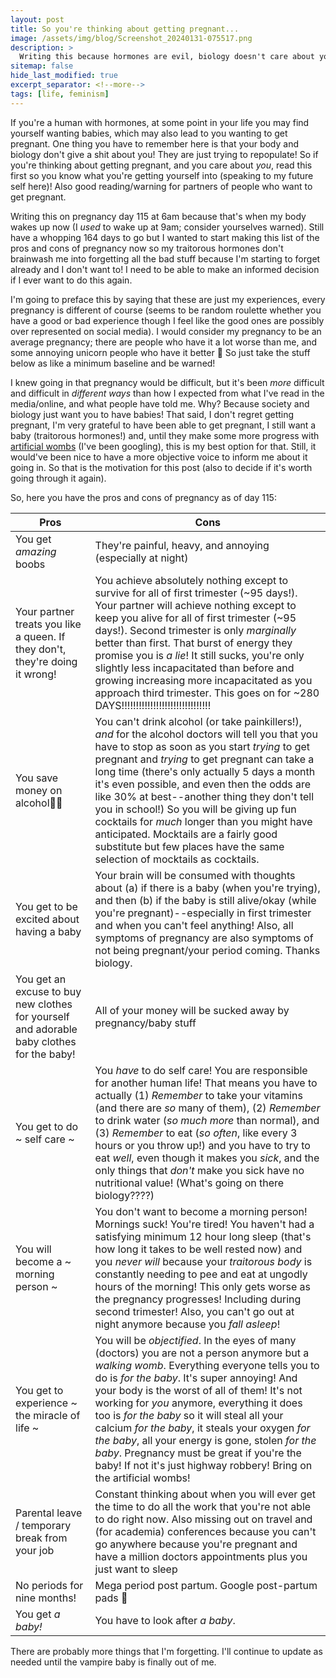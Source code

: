 ```yaml
---
layout: post
title: So you're thinking about getting pregnant...
image: /assets/img/blog/Screenshot_20240131-075517.png
description: >
  Writing this because hormones are evil, biology doesn't care about you, and I want an objective record of the pros and cons of this in case I ever think about trying it again!
sitemap: false
hide_last_modified: true
excerpt_separator: <!--more-->
tags: [life, feminism]
---
```


If you're a human with hormones, at some point in your life you may find yourself wanting babies, which may also lead to you wanting to get pregnant. One thing you have to remember here is that your body and biology don't give a shit about you! They are just trying to repopulate! So if you're thinking about getting pregnant, and you care about *you*, read this first so you know what you're getting yourself into (speaking to my future self here)! Also good reading/warning for partners of people who want to get pregnant.

<!--more-->

Writing this on pregnancy day 115 at 6am because that's when my body wakes up now (I *used* to wake up at 9am; consider yourselves warned). Still have a whopping 164 days to go but I wanted to start making this list of the pros and cons of pregnancy now so my traitorous hormones don't brainwash me into forgetting all the bad stuff because I'm starting to forget already and I don't want to! I need to be able to make an informed decision if I ever want to do this again. 

I'm going to preface this by saying that these are just my experiences, every pregnancy is different of course (seems to be random roulette whether you have a good or bad experience though I feel like the good ones are possibly over represented on social media). I would consider my pregnancy to be an average pregnancy; there are people who have it a lot worse than me, and some annoying unicorn people who have it better 🦄 So just take the stuff below as like a minimum baseline and be warned! 

I knew going in that pregnancy would be difficult, but it's been *more* difficult and difficult in *different ways* than how I expected from what I've read in the media/online, and what people have told me. Why? Because society and biology just want you to have babies! That said, I don't regret getting pregnant, I'm very grateful to have been able to get pregnant, I still want a baby (traitorous hormones!) and, until they make some more progress with [artificial wombs](https://g.co/kgs/1v7qM3x) (I've been googling), this is my best option for that. Still, it would've been nice to have a more objective voice to inform me about it going in. So that is the motivation for this post (also to decide if it's worth going through it again). 

So, here you have the pros and cons of pregnancy as of day 115:

|Pros|Cons|
|----|----|
|You get *amazing* boobs|They're painful, heavy, and annoying (especially at night)|
|Your partner treats you like a queen. If they don't, they're doing it wrong!|You achieve absolutely nothing except to survive for all of first trimester (~95 days!). Your partner will achieve nothing except to keep you alive for all of first trimester (~95 days!). Second trimester is only *marginally* better than first. That burst of energy they promise you is *a lie*! It still sucks, you're only slightly less incapacitated than before and growing increasing more incapacitated as you approach third trimester. This goes on for ~280 DAYS!!!!!!!!!!!!!!!!!!!!!!!!!!!!!!!|
|You save money on alcohol🤷‍♀️|You can't drink alcohol (or take painkillers!), *and* for the alcohol doctors will tell you that you have to stop as soon as you start *trying* to get pregnant and *trying* to get pregnant can take a long time (there's only actually 5 days a month it's even possible, and even then the odds are like 30% at best--another thing they don't tell you in school!) So you will be giving up fun cocktails for *much* longer than you might have anticipated. Mocktails are a fairly good substitute but few places have the same selection of mocktails as cocktails.|
|You get to be excited about having a baby|Your brain will be consumed with thoughts about (a) if there is a baby (when you're trying), and then (b) if the baby is still alive/okay (while you're pregnant)--especially in first trimester and when you can't feel anything! Also, all symptoms of pregnancy are also symptoms of not being pregnant/your period coming. Thanks biology.|
|You get an excuse to buy new clothes for yourself and adorable baby clothes for the baby!|All of your money will be sucked away by pregnancy/baby stuff|
|You get to do ~ self care ~|You *have* to do self care! You are responsible for another human life! That means you have to actually (1) *Remember* to take your vitamins (and there are *so* many of them), (2) *Remember* to drink water (*so much more* than normal), and (3) *Remember* to eat (*so often*, like every 3 hours or you throw up!) and you have to try to eat *well*, even though it makes you *sick*, and the only things that *don't* make you sick have no nutritional value! (What's going on there biology????)|
|You will become a ~ morning person ~|You don't want to become a morning person! Mornings suck! You're tired! You haven't had a satisfying minimum 12 hour long sleep (that's how long it takes to be well rested now) and you *never will* because your *traitorous body* is constantly needing to pee and eat at ungodly hours of the morning! This only gets worse as the pregnancy progresses! Including during second trimester! Also, you can't go out at night anymore because you *fall asleep*!|
|You get to experience ~ the miracle of life ~|You will be *objectified*. In the eyes of many (doctors) you are not a person anymore but a *walking womb*. Everything everyone tells you to do is *for the baby*. It's super annoying! And your body is the worst of all of them! It's not working for *you* anymore, everything it does too is *for the baby* so it will steal all your calcium *for the baby*, it steals your oxygen *for the baby*, all your energy is gone, stolen *for the baby*. Pregnancy must be great if you're the baby! If not it's just highway robbery! Bring on the artificial wombs!|
|Parental leave / temporary break from your job|Constant thinking about when you will ever get the time to do all the work that you're not able to do right now. Also missing out on travel and (for academia) conferences because you can't go anywhere because you're pregnant and have a million doctors appointments plus you just want to sleep|
|No periods for nine months!|Mega period post partum. Google post-partum pads 😬|
|You get *a baby!*|You have to look after *a baby*.|

There are probably more things that I'm forgetting. I'll continue to update as needed until the vampire baby is finally out of me.
